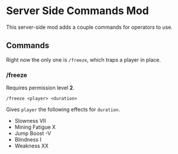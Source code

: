 # Server Side Commands Mod

This server-side mod adds a couple commands for operators to use.

## Commands

Right now the only one is `/freeze`, which traps a player in place.

### /freeze

Requires permission level **2**.

```
/freeze <player> <duration>
```

Gives `player` the following effects for `duration`.

- Slowness VII
- Mining Fatigue X
- Jump Boost -V
- Blindness I
- Weakness XX
